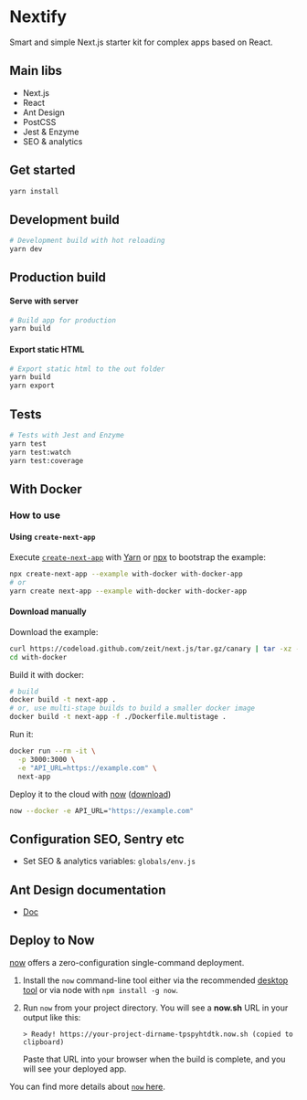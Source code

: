 # Nextify

Smart and simple Next.js starter kit for complex apps based on React.

## Main libs

 - Next.js
 - React
 - Ant Design
 - PostCSS
 - Jest & Enzyme
 - SEO & analytics

## Get started

```sh
yarn install
```

## Development build

```bash
# Development build with hot reloading
yarn dev
```

## Production build

#### Serve with server

```bash
# Build app for production
yarn build
```

#### Export static HTML

```bash
# Export static html to the out folder
yarn build
yarn export
```

## Tests

```bash
# Tests with Jest and Enzyme
yarn test
yarn test:watch
yarn test:coverage
```

## With Docker

### How to use

#### Using `create-next-app`

Execute [`create-next-app`](https://github.com/segmentio/create-next-app) with [Yarn](https://yarnpkg.com/lang/en/docs/cli/create/) or [npx](https://github.com/zkat/npx#readme) to bootstrap the example:

```bash
npx create-next-app --example with-docker with-docker-app
# or
yarn create next-app --example with-docker with-docker-app
```

#### Download manually

Download the example:

```bash
curl https://codeload.github.com/zeit/next.js/tar.gz/canary | tar -xz --strip=2 next.js-canary/examples/with-docker
cd with-docker
```

Build it with docker:

```bash
# build
docker build -t next-app .
# or, use multi-stage builds to build a smaller docker image
docker build -t next-app -f ./Dockerfile.multistage .
```

Run it:

```bash
docker run --rm -it \
  -p 3000:3000 \
  -e "API_URL=https://example.com" \
  next-app
```

Deploy it to the cloud with [now](https://zeit.co/now) ([download](https://zeit.co/download))

```bash
now --docker -e API_URL="https://example.com"
```

## Configuration SEO, Sentry etc

* Set SEO & analytics variables: `globals/env.js`

## Ant Design documentation

* [Doc](https://ant.design/docs/react/introduce)

## Deploy to Now

[now](https://zeit.co/now) offers a zero-configuration single-command deployment.

1.  Install the `now` command-line tool either via the recommended [desktop tool](https://zeit.co/download) or via node with `npm install -g now`.

2.  Run `now` from your project directory. You will see a **now.sh** URL in your output like this:

    ```
    > Ready! https://your-project-dirname-tpspyhtdtk.now.sh (copied to clipboard)
    ```

    Paste that URL into your browser when the build is complete, and you will see your deployed app.

You can find more details about [`now` here](https://zeit.co/now).

